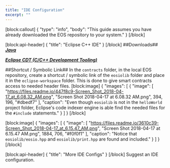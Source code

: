 ```yaml
---
title: "IDE Configuration"
excerpt: ""
---
```

[block:callout]
{
  "type": "info",
  "body": "This guide assumes you have already downloaded the EOS repository to your system."
}
[/block]

[block:api-header]
{
  "title": "Eclipse C++ IDE"
}
[/block]
##Downloads##
[***Java***](http://www.oracle.com/technetwork/java/javase/downloads/index.html)

[***Eclipse CDT (C/C++ Development Tooling)***](https://www.eclipse.org/cdt/)

##Shortcut / Symbolic Link##
In the `contracts` folder, in the local EOS repository, create a shortcut / symbolic link of the `eosiolib` folder and place it in the `eclipse-workspace` folder. This is done to give smart contracts access to needed header files.
[block:image]
{
  "images": [
    {
      "image": [
        "https://files.readme.io/447f8c9-Screen_Shot_2018-04-17_at_6.08.32_AM.png",
        "Screen Shot 2018-04-17 at 6.08.32 AM.png",
        394,
        196,
        "#dbedf7"
      ],
      "caption": "Even though `eosiolib` is not in the `helloWorld` project folder, Eclipse's code indexer engine is able find the needed files for the `#include` statements."
    }
  ]
}
[/block]

[block:image]
{
  "images": [
    {
      "image": [
        "https://files.readme.io/3610c39-Screen_Shot_2018-04-17_at_6.15.47_AM.png",
        "Screen Shot 2018-04-17 at 6.15.47 AM.png",
        1884,
        706,
        "#f0f0f1"
      ],
      "caption": "Notice that `eosiolib/eosio.hpp` and `eosiolib/print.hpp` are found and included."
    }
  ]
}
[/block]

[block:api-header]
{
  "title": "More IDE Configs"
}
[/block]
Suggest an IDE configuration.
